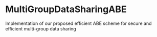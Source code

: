 # MultiGroupDataSharingABE
Implementation of our proposed efficient ABE scheme for secure and efficient multi-group data sharing
